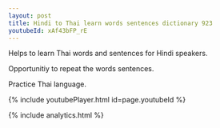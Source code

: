 ```yaml
---
layout: post
title: Hindi to Thai learn words sentences dictionary 923 
youtubeId: xAf43bFP_rE
---
```

 
 
Helps to learn Thai words and sentences for Hindi speakers.

Opportunitiy to repeat the words sentences. 

Practice Thai language. 
 
{% include youtubePlayer.html id=page.youtubeId %}
 
 
{% include analytics.html %}
